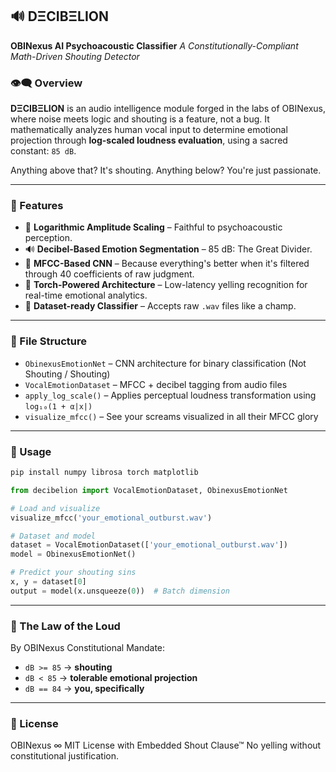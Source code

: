 ## 🔊 DΞCIBΞLION

**OBINexus AI Psychoacoustic Classifier**
*A Constitutionally-Compliant Math-Driven Shouting Detector*

### 👁️‍🗨️ Overview

**DΞCIBΞLION** is an audio intelligence module forged in the labs of OBINexus, where noise meets logic and shouting is a feature, not a bug. It mathematically analyzes human vocal input to determine emotional projection through **log-scaled loudness evaluation**, using a sacred constant: `85 dB`.

Anything above that? It's shouting. Anything below? You're just passionate.

---

### 🧠 Features

* 📏 **Logarithmic Amplitude Scaling** – Faithful to psychoacoustic perception.
* 🔊 **Decibel-Based Emotion Segmentation** – 85 dB: The Great Divider.
* 🧮 **MFCC-Based CNN** – Because everything's better when it's filtered through 40 coefficients of raw judgment.
* 🧱 **Torch-Powered Architecture** – Low-latency yelling recognition for real-time emotional analytics.
* 🧰 **Dataset-ready Classifier** – Accepts raw `.wav` files like a champ.

---

### 📂 File Structure

* `ObinexusEmotionNet` – CNN architecture for binary classification (Not Shouting / Shouting)
* `VocalEmotionDataset` – MFCC + decibel tagging from audio files
* `apply_log_scale()` – Applies perceptual loudness transformation using `log₁₀(1 + α|x|)`
* `visualize_mfcc()` – See your screams visualized in all their MFCC glory

---

### 🚀 Usage

```bash
pip install numpy librosa torch matplotlib
```

```python
from decibelion import VocalEmotionDataset, ObinexusEmotionNet

# Load and visualize
visualize_mfcc('your_emotional_outburst.wav')

# Dataset and model
dataset = VocalEmotionDataset(['your_emotional_outburst.wav'])
model = ObinexusEmotionNet()

# Predict your shouting sins
x, y = dataset[0]
output = model(x.unsqueeze(0))  # Batch dimension
```

---

### 📡 The Law of the Loud

By OBINexus Constitutional Mandate:

* `dB >= 85` → **shouting**
* `dB < 85` → **tolerable emotional projection**
* `dB == 84` → **you, specifically**

---

### 📜 License

OBINexus ∞ MIT License with Embedded Shout Clause™
No yelling without constitutional justification.
